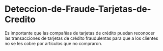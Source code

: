 # Deteccion-de-Fraude-Tarjetas-de-Credito
Es importante que las compañías de tarjetas de crédito puedan reconocer las transacciones de tarjetas de crédito fraudulentas para que a los clientes no se les cobre por artículos que no compraron.
